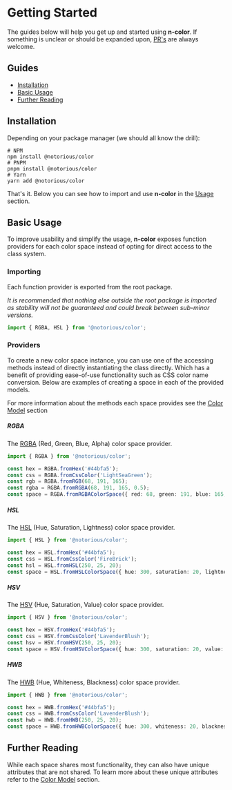 # Getting Started

The guides below will help you get up and started using **n-color**. If something is unclear or should be expanded upon, [PR's](https://github.com/SkinnyPeteTheGiraffe/@notorious/color/pulls) are always welcome.

## Guides
* [Installation](#installation)
* [Basic Usage](#usage)
* [Further Reading](#further-reading)


## Installation
Depending on your package manager (we should all know the drill):
```shell
# NPM
npm install @notorious/color
# PNPM
pnpm install @notorious/color
# Yarn
yarn add @notorious/color
```

That's it. Below you can see how to import and use **n-color** in the [Usage](#usage) section.

## Basic Usage
To improve usability and simplify the usage, **n-color** exposes function providers for each color space instead
of opting for direct access to the class system.

### Importing
Each function provider is exported from the root package.

_It is recommended that nothing else outside the root package is imported as stability will not be guaranteed and
could break between sub-minor versions._
```ts
import { RGBA, HSL } from '@notorious/color';
```

### Providers
To create a new color space instance, you can use one of the accessing methods instead of directly instantiating the 
class directly. Which has a benefit of providing ease-of-use functionality such as CSS color name conversion. Below are
examples of creating a space in each of the provided models.

For more information about the methods each space provides see the [Color Model](/models.md#base-color-space) section

##### RGBA
The [RGBA](https://en.wikipedia.org/wiki/RGB_color_spaces) (Red, Green, Blue, Alpha) color space provider.
```ts
import { RGBA } from '@notorious/color';

const hex = RGBA.fromHex('#44bfa5');
const css = RGBA.fromCssColor('LightSeaGreen');
const rgb = RGBA.fromRGB(68, 191, 165);
const rgba = RGBA.fromRGBA(68, 191, 165, 0.5);
const space = RGBA.fromRGBAColorSpace({ red: 68, green: 191, blue: 165, alpha: 0.5});
```

##### HSL
The [HSL](https://en.wikipedia.org/wiki/HSL_and_HSV) (Hue, Saturation, Lightness) color space provider.
```ts
import { HSL } from '@notorious/color';

const hex = HSL.fromHex('#44bfa5');
const css = HSL.fromCssColor('FireBrick');
const hsl = HSL.fromHSL(250, 25, 20);
const space = HSL.fromHSLColorSpace({ hue: 300, saturation: 20, lightness: 10 });
```

##### HSV
The [HSV](https://en.wikipedia.org/wiki/HSL_and_HSV) (Hue, Saturation, Value) color space provider.
```ts
import { HSV } from '@notorious/color';

const hex = HSV.fromHex('#44bfa5');
const css = HSV.fromCssColor('LavenderBlush');
const hsv = HSV.fromHSV(250, 25, 20);
const space = HSV.fromHSVColorSpace({ hue: 300, saturation: 20, value: 10 });
```

##### HWB
The [HWB](https://en.wikipedia.org/wiki/HWB_color_model) (Hue, Whiteness, Blackness) color space provider.
```ts
import { HWB } from '@notorious/color';

const hex = HWB.fromHex('#44bfa5');
const css = HWB.fromCssColor('LavenderBlush');
const hwb = HWB.fromHWB(250, 25, 20);
const space = HWB.fromHWBColorSpace({ hue: 300, whiteness: 20, blackness: 10 });
```

## Further Reading
While each space shares most functionality, they can also have unique attributes that are not shared. To learn more about
these unique attributes refer to the [Color Model](/models.md) section.
